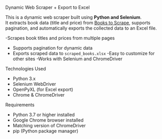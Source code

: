 Dynamic Web Scraper + Export to Excel

This is a dynamic web scraper built using **Python and Selenium**.  
It extracts book data (title and price) from [Books to Scrape](https://books.toscrape.com), supports pagination, and automatically exports the collected data to an Excel file.

-Scrapes book titles and prices from multiple pages
- Supports pagination for dynamic data
- Exports scraped data to `scraped_books.xlsx`
-Easy to customize for other sites
-Works with Selenium and ChromeDriver

Technologies Used

- Python 3.x
- Selenium WebDriver
- OpenPyXL (for Excel export)
- Chrome & ChromeDriver



Requirements

- Python 3.7 or higher installed
- Google Chrome browser installed
- Matching version of ChromeDriver
- pip (Python package manager)



